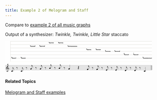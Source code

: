 ```yaml
---
title: Example 2 of Melogram and Staff
---
```


Compare to [example 2 of all music graphs](example2-all)

Output of a synthesizer: *Twinkle, Twinkle, Little Star* staccato

![](../../../../../images/020.png)

#### **Related Topics**
[Melogram and Staff examples](melogram-staff-examples)
